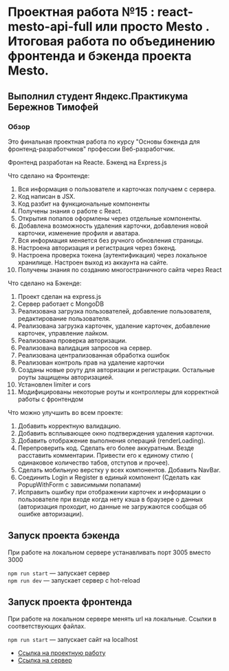 # Проектная работа №15 : react-mesto-api-full или просто Mesto . Итоговая работа по объединению фронтенда и бэкенда проекта Mesto.
## Выполнил студент Яндекс.Практикума Бережнов Тимофей

### Обзор

Это финальная проектная работа по  курсу "Основы бэкенда для фронтенд-разработчиков"  профессии Веб-разработчик.

Фронтенд разработан на Reacte. Бэкенд на Express.js

Что сделано на Фронтенде:
1. Вся информация о пользователе и карточках получаем с сервера. 
2. Код написан в JSX.
3. Код разбит на функциональные компоненты
4. Получены знания о работе с React.
5. Открытия попапов оформлены через отдельные компоненты.
6. Добавлена возможность удаления карточки, добавления новой карточки, изменение профиля и аватара.
7. Вся информация меняется без ручного обновления страницы.
8. Настроена авторизация и регистрация через бэкенд.
9. Настроена проверка токена (аутентификация) через локальное хранилище. Настроен выход из аккаунта на сайте.
10. Получены знания по созданию многостраничного сайта через React

Что сделано на Бэкенде:
1. Проект сделан на express.js
2. Сервер работает с MongoDB
3. Реализована загрузка пользователей, добавление пользователя, редактирование пользователя.
4. Реализована загрузка карточек, удаление карточек, добавление карточек, управление лайком.
5. Реализована проверка авторизации.
6. Реализована валидация запросов на сервер.
7. Реализована централизованная обработка ошибок
8. Реализован контроль прав на удаление карточки
9. Созданы новые роуту для авторизации и регистрации. Остальные роуты защищены авторизацией.
10. Установлен limiter и cors
11. Модифицированы некоторые роуты и контроллеры для корректной работы с фронтендом 

Что можно улучшить во всем проекте:
1. Добавить корректную валидацию.
2. Добавить всплывающее окно подтверждения удаления карточки.
3. Добавить отображение выполнения операций (renderLoading).
4. Перепроверить код. Сделать его более аккуратным. Везде расставить комментарии. Привести его к единому стилю ( одинаковое количество табов, отступов и прочее).
5. Сделать мобильную верстку у всех компонентов. Добавить NavBar.
6. Соединить Login и Register в единый компонент (Сделать как PopupWithForm с зависимыми попапами)
7. Исправить ошибку при отображении карточек и информации о пользователе при входе когда нету кэша в браузере о данных (авторизация проходит, но данные не загружаются сообщая об ошибке авторизации). 

## Запуск проекта бэкенда

При работе на локальном сервере устанавливать порт 3005 вместо 3000

`npm run start` — запускает сервер   
`npm run dev` — запускает сервер с hot-reload


## Запуск проекта фронтенда

При работе на локальном сервере менять url на локальные. Ссылки в соответствующих файлах. 

`npm run start` — запускает сайт на localhost 



* [Ссылка на проектную работу](http://frontend.timofeus91.nomoredomains.icu/)
* [Ссылка на сервер](https://api.frontend.timofeus91.nomoredomains.icu/)